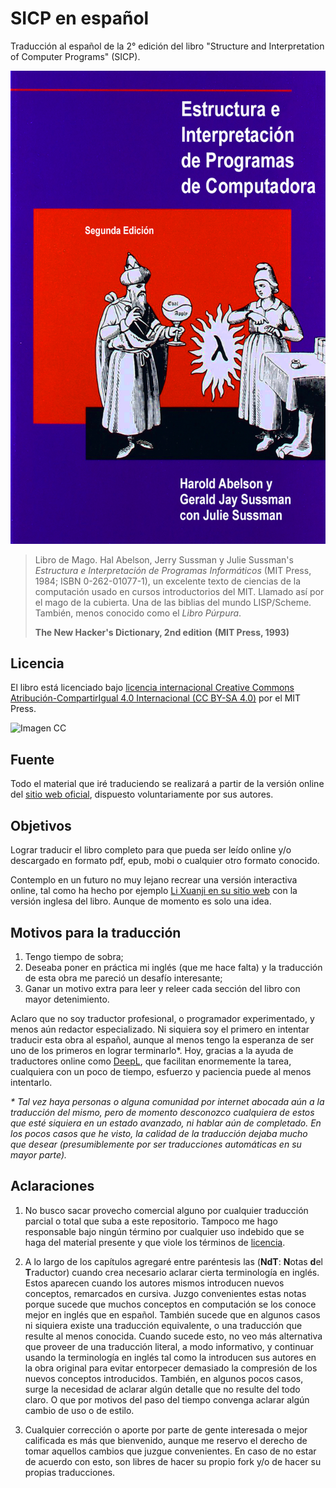 # SICP en español

Traducción al español de la 2° edición del libro "Structure and Interpretation
of Computer Programs" (SICP).

![Imagen](/secciones/imagenes/SICP-traducido-variante-1.png)

> Libro de Mago. Hal Abelson, Jerry Sussman y Julie Sussman's *Estructura e Interpretación de Programas Informáticos* (MIT Press, 1984; ISBN 0-262-01077-1), un excelente texto de ciencias de la computación usado en cursos introductorios del MIT. Llamado así por el mago de la cubierta. Una de las biblias del mundo LISP/Scheme. También, menos conocido como el *Libro Púrpura*.
>
> **The New Hacker's Dictionary, 2nd edition**
> **(MIT Press, 1993)**


## Licencia 

El libro está licenciado bajo [licencia internacional Creative Commons Atribución-CompartirIgual 4.0 Internacional (CC BY-SA 4.0)](https://creativecommons.org/licenses/by-sa/4.0/deed.es) por el MIT Press.

![Imagen CC](https://licensebuttons.net/l/by-sa/4.0/88x31.png)


## Fuente

Todo el material que iré traduciendo se realizará a partir de la versión online del [sitio web oficial](https://mitpress.mit.edu/sites/default/files/sicp/index.html), dispuesto voluntariamente por sus autores.


## Objetivos

Lograr traducir el libro completo para que pueda ser leído online y/o descargado en formato pdf, epub, mobi o cualquier otro formato conocido.

Contemplo en un futuro no muy lejano recrear una versión interactiva online, tal como ha hecho por ejemplo [Li Xuanji en su sitio web](http://www.xuanji.li/isicp/index.html) con la versión inglesa del libro. Aunque de momento es solo una idea.


## Motivos para la traducción

1) Tengo tiempo de sobra;
2) Deseaba poner en práctica mi inglés (que me hace falta) y la traducción de esta obra me pareció un desafío interesante;
3) Ganar un motivo extra para leer y releer cada sección del libro con mayor detenimiento.

Aclaro que no soy traductor profesional, o programador experimentado, y menos aún redactor especializado. Ni siquiera soy el primero en intentar traducir esta obra al español, aunque al menos tengo la esperanza de ser uno de los primeros en lograr terminarlo\*. Hoy, gracias a la ayuda de traductores online como [DeepL](https://www.deepl.com/translator), que facilitan enormemente la tarea, cualquiera con un poco de tiempo, esfuerzo y paciencia puede al menos intentarlo.

*\* Tal vez haya personas o alguna comunidad por internet abocada aún a la traducción del mismo, pero de momento desconozco cualquiera de estos que esté siquiera en un estado avanzado, ni hablar aún de completado. En los pocos casos que he visto, la calidad de la traducción dejaba mucho que desear (presumiblemente por ser traducciones automáticas en su mayor parte).*


## Aclaraciones

1) No busco sacar provecho comercial alguno por cualquier traducción parcial o total que suba a este repositorio. Tampoco me hago responsable bajo ningún término por cualquier uso indebido que se haga del material presente y que viole los términos de [licencia](#licencia).

2) A lo largo de los capítulos agregaré entre paréntesis las (**NdT**: **N**otas **d**el **T**raductor) cuando crea necesario aclarar cierta terminología en inglés. Estos aparecen cuando los autores mismos introducen nuevos conceptos, remarcados en cursiva. Juzgo convenientes estas notas porque sucede que muchos conceptos en computación se los conoce mejor en inglés que en español. También sucede que en algunos casos ni siquiera existe una traducción equivalente, o una traducción que resulte al menos conocida. Cuando sucede esto, no veo más alternativa que proveer de una traducción literal, a modo informativo, y continuar usando la terminología en inglés tal como la introducen sus autores en la obra original para evitar entorpecer demasiado la compresión de los nuevos conceptos introducidos.
También, en algunos pocos casos, surge la necesidad de aclarar algún detalle que no resulte del todo claro. O que por motivos del paso del tiempo convenga aclarar algún cambio de uso o de estilo.

3) Cualquier corrección o aporte por parte de gente interesada o mejor calificada es más que bienvenido, aunque me reservo el derecho de tomar aquellos cambios que juzgue convenientes. En caso de no estar de acuerdo con esto, son libres de hacer su propio fork y/o de hacer su propias traducciones.

